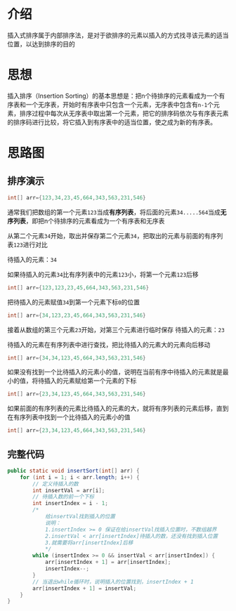 # 介绍

插入式排序属于内部排序法，是对于欲排序的元素以插入的方式找寻该元素的适当位置，以达到排序的目的

# 思想
插入排序（Insertion Sorting）的基本思想是：把n个待排序的元素看成为一个有序表和一个无序表，开始时有序表中只包含一个元素，无序表中包含有`n-1`个元素，排序过程中每次从无序表中取出第一个元素，把它的排序码依次与有序表元素的排序码进行比较，将它插入到有序表中的适当位置，使之成为新的有序表。



# 思路图

## 排序演示

```java
int[] arr={123,34,23,45,664,343,563,231,546}
```

通常我们把数组的第一个元素`123`当成**有序列表**，将后面的元素`34.....564`当成**无序列表**，即把n个待排序的元素看成为一个有序表和无序表

从第二个元素`34`开始，取出并保存第二个元素`34`，把取出的元素与前面的有序列表`123`进行对比

待插入的元素：`34`

如果待插入的元素`34`比有序列表中的元素`123`小，将第一个元素`123`后移
```java
int[] arr={123,123,23,45,664,343,563,231,546}
```

把待插入的元素赋值`34`到第一个元素下标`0`的位置
```java
int[] arr={34,123,23,45,664,343,563,231,546}
```

接着从数组的第三个元素`23`开始，对第三个元素进行临时保存
待插入的元素：`23`

待插入的元素在有序列表中进行查找，把比待插入的元素大的元素向后移动

```java
int[] arr={34,34,123,45,664,343,563,231,546}
```

如果没有找到一个比待插入的元素小的值，说明在当前有序中待插入的元素就是最小的值，将待插入的元素赋给第一个元素的下标

```java
int[] arr={23,34,123,45,664,343,563,231,546}
```

如果前面的有序列表的元素比待插入的元素的大，就将有序列表的元素后移，直到在有序列表中找到一个比待插入的元素小的值

```java
int[] arr={23,34,123,45,664,343,563,231,546}
```

## 完整代码

```java
public static void insertSort(int[] arr) {
    for (int i = 1; i < arr.length; i++) {
        // 定义待插入的数
        int insertVal = arr[i];
        // 待插入数的前一个下标
        int insertIndex = i - 1;
        /*
            给insertVal找到插入的位置
            说明：
            1.insertIndex >= 0 保证在给insertVal找插入位置时，不数组越界
            2.insertVal < arr[insertIndex]待插入的数，还没有找到插入位置
            3.就需要将arr[insertIndex]后移
            */
        while (insertIndex >= 0 && insertVal < arr[insertIndex]) {
            arr[insertIndex + 1] = arr[insertIndex];
            insertIndex--;
        }
        // 当退出while循环时，说明插入的位置找到，insertIndex + 1
        arr[insertIndex + 1] = insertVal;
    }
}
```

